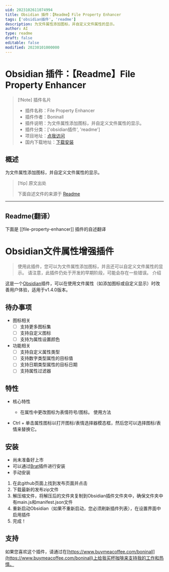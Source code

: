 ```yaml
---
uid: 2023102611074994
title: Obsidian 插件：【Readme】File Property Enhancer
tags: ['obsidian插件', 'readme']
description: 为文件属性添加图标，并自定义文件属性的显示。
author: AI
type: readme
draft: false
editable: false
modified: 20230101000000
---
```


# Obsidian 插件：【Readme】File Property Enhancer

> [!Note] 插件名片
> - 插件名称：File Property Enhancer
> - 插件作者：Boninall
> - 插件说明：为文件属性添加图标，并自定义文件属性的显示。
> - 插件分类：['obsidian插件', 'readme']
> - 项目地址：[点我访问](https://github.com/quorafind/obsidian-file-property-enhancer)
> - 国内下载地址：[下载安装](https://pkmer.cn/products/plugin/pluginMarket/?file-property-enhancer)

## 概述

为文件属性添加图标，并自定义文件属性的显示。



> [!tip] 原文出处
> 
>下面自述文件的来源于 [Readme](https://ghproxy.net/https://raw.githubusercontent.com/Quorafind/Obsidian-File-Property-Enhancer/master/README.md)
> 

---

## Readme(翻译）

下面是 [[file-property-enhancer]] 插件的自述翻译


# Obsidian文件属性增强插件

> 使用此插件，您可以为文件属性添加图标，并且还可以自定义文件属性的显示。
> 请注意，此插件仍处于开发的早期阶段，可能会存在一些错误。
介绍

这是一个[Obsidian](https://obsidian.md/)插件，可以在使用文件属性（如添加图标或自定义显示）时改善用户体验，适用于v1.4.0版本。
## 待办事项

- 图标相关
    - [ ] 支持更多图标集
    - [ ] 支持自定义图标
    - [ ] 支持为属性设置颜色
- 功能相关
    - [ ] 支持自定义属性类型
    - [ ] 支持数字类型属性的目标值
    - [ ] 支持日期类型属性的目标日期
    - [ ] 支持属性过滤器
## 特性

- 核心特性
    - 在属性中更改图标为表情符号/图标。
使用方法

- Ctrl + 单击属性图标以打开图标/表情选择器模态框，然后您可以选择图标/表情来替换它。
## 安装

- 尚未准备好上市
- 可以通过[Brat](https://github.com/TfTHacker/obsidian42-brat)插件进行安装
- 手动安装

1. 在此github页面上找到发布页面并点击
2. 下载最新的发布zip文件
3. 解压缩文件，将解压后的文件夹复制到Obsidian插件文件夹中，确保文件夹中有main.js和manifest.json文件
4. 重新启动Obsidian（如果不重新启动，您必须刷新插件列表），在设置界面中启用插件
5. 完成！
## 支持

如果您喜欢这个插件，请通过在[https://www.buymeacoffee.com/boninall](https://www.buymeacoffee.com/boninall)上给我买杯咖啡来支持我的工作和热情。





